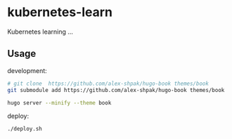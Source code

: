 # kubernetes-learn

Kubernetes learning ...

## Usage

development:

```sh
# git clone  https://github.com/alex-shpak/hugo-book themes/book
git submodule add https://github.com/alex-shpak/hugo-book themes/book

hugo server --minify --theme book
```

deploy:

```sh
./deploy.sh
```
